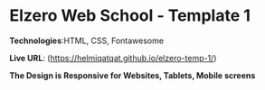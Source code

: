 # Elzero Web School - Template 1

**Technologies**:HTML, CSS, Fontawesome

**Live URL**: (https://helmiqatqat.github.io/elzero-temp-1/)

**The Design is Responsive for Websites, Tablets, Mobile screens**
